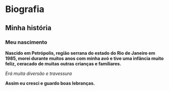 # Biografia

## Minha história

### Meu nascimento

**Nascido em Petrópolis, região serrana do estado do Rio de Janeiro em 1985, morei durante muitos anos com minha avó e tive uma infância muito feliz, ceracado de muitas outras crianças e familiares.**

_Erá muita diversão e travessura_<!-- minha avó ficava doida com mais de 30 netos-->

**Assim eu cresci e guardo boas lebranças.**
